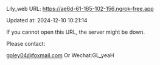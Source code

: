 Lily_web URL: https://ae6d-61-165-102-156.ngrok-free.app

Updated at: 2024-12-10 10:21:14

If you cannot open this URL, the server might be down.

Please contact: 

goley04@foxmail.com Or Wechat:GL_yeaH